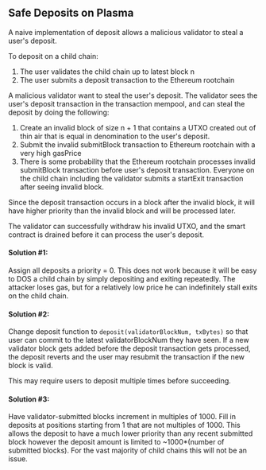 ## Safe Deposits on Plasma

A naive implementation of deposit allows a malicious validator to steal a user's deposit.

To deposit on a child chain:

1. The user validates the child chain up to latest block n
2. The user submits a deposit transaction to the Ethereum rootchain

A malicious validator want to steal the user's deposit. The validator sees the user's deposit transaction in the transaction mempool, and can steal the deposit by doing the following:

1. Create an invalid block of size n + 1 that contains a UTXO created out of thin air that is equal in denomination to the user's deposit.
2. Submit the invalid submitBlock transaction to Ethereum rootchain with a very high gasPrice
3. There is some probability that the Ethereum rootchain processes invalid submitBlock transaction before user's deposit transaction. Everyone on the child chain including the validator submits a startExit transaction after seeing invalid block.

Since the deposit transaction occurs in a block after the invalid block, it will have higher priority than the invalid block and will be processed later.

The validator can successfully withdraw his invalid UTXO, and the smart contract is drained before it can process the user's deposit.

#### Solution #1:

Assign all deposits a priority = 0. This does not work because it will be easy to DOS a child chain by simply depositing and exiting repeatedly. The attacker loses gas, but for a relatively low price he can indefinitely stall exits on the child chain.

#### Solution #2:

Change deposit function to ``deposit(validatorBlockNum, txBytes)`` so that user can commit to the latest validatorBlockNum they have seen. If a new validator block gets added before the deposit transaction gets processed, the deposit reverts and the user may resubmit the transaction if the new block is valid.

This may require users to deposit multiple times before succeeding.

#### Solution #3:

Have validator-submitted blocks increment in multiples of 1000. Fill in deposits at positions starting from 1 that are not multiples of 1000. This allows the deposit to have a much lower priority than any recent submitted block however the deposit amount is limited to ~1000*(number of submitted blocks). For the vast majority of child chains this will not be an issue.
